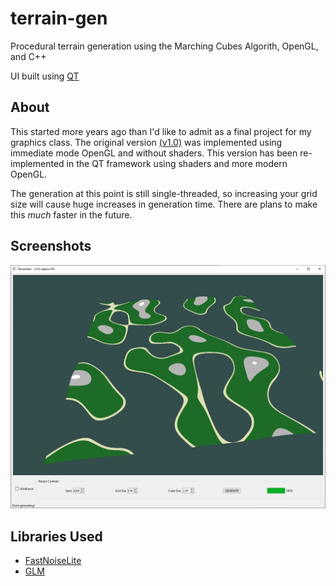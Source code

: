 # terrain-gen
Procedural terrain generation using the Marching Cubes Algorith, OpenGL, and C++

UI built using [QT](https://www.qt.io/)

## About

This started more years ago than I'd like to admit as a final project for my graphics class. The original version 
[(v1.0)](https://github.com/zak-grumbles/terrain-gen/releases/tag/v1.0) was implemented using immediate mode OpenGL
and without shaders. This version has been re-implemented in the QT framework using shaders and more modern OpenGL.

The generation at this point is still single-threaded, so increasing your grid size will cause huge increases in
generation time. There are plans to make this _much_ faster in the future. 

## Screenshots

![screenshot](screenshots/generated.PNG)

## Libraries Used
- [FastNoiseLite](https://github.com/Auburn/FastNoiseLite)
- [GLM](https://github.com/g-truc/glm)
